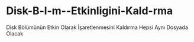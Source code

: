 # Disk-B-l-m--Etkinligini-Kald-rma
Disk Bölümünün Etkin Olarak İşaretlenmesini Kaldırma
Hepsi Aynı Dosyada Olacak
